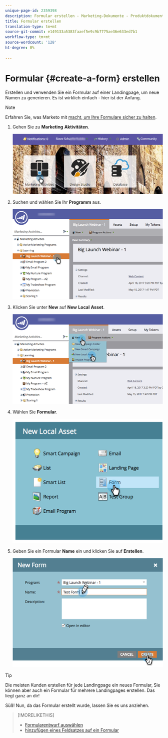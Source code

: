 ```yaml
---
unique-page-id: 2359398
description: Formular erstellen - Marketing-Dokumente - Produktdokumentation
title: Formular erstellen
translation-type: tm+mt
source-git-commit: e149133a5383faaef5e9c9b7775ae36e633ed7b1
workflow-type: tm+mt
source-wordcount: '128'
ht-degree: 0%

---
```



# Formular {#create-a-form} erstellen

Erstellen und verwenden Sie ein Formular auf einer Landingpage, um neue Namen zu generieren. Es ist wirklich einfach - hier ist der Anfang.

>[!NOTE]
>
>Erfahren Sie, was Marketo mit [macht, um Ihre Formulare sicher zu halten](http://nation.marketo.com/t5/Product-Documents/Forms-Service-Enhancements/ta-p/303670#M1038).

1. Gehen Sie zu **Marketing** **Aktivitäten**.

   ![](assets/login-marketing-activities.png)

1. Suchen und wählen Sie Ihr **Programm** aus.

   ![](assets/programseelct.png)

1. Klicken Sie unter **New** auf **New** **Local** **Asset**.

   ![](assets/newlocalasset.png)

1. Wählen Sie **Formular**.

   ![](assets/image2014-9-15-17-3a1-3a20.png)

1. Geben Sie ein Formular **Name** ein und klicken Sie auf **Erstellen**.

   ![](assets/newformwithhands.png)

>[!TIP]
>
>Die meisten Kunden erstellen für jede Landingpage ein neues Formular, Sie können aber auch ein Formular für mehrere Landingpages erstellen. Das liegt ganz an dir!

Süß! Nun, da das Formular erstellt wurde, lassen Sie es uns anziehen.

>[!MORELIKETHIS]
>
>* [Formularentwurf auswählen](select-a-form-theme.md)
>* [hinzufügen eines Feldsatzes auf ein Formular](../../../../product-docs/demand-generation/forms/form-fields/add-a-fieldset-to-a-form.md)

>



